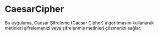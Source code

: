 # CaesarCipher
Bu uygulama, Caesar Şifreleme (Caesar Cipher) algoritmasını kullanarak metinleri şifrelemenizi veya şifrelenmiş metinleri çözmenizi sağlar.

